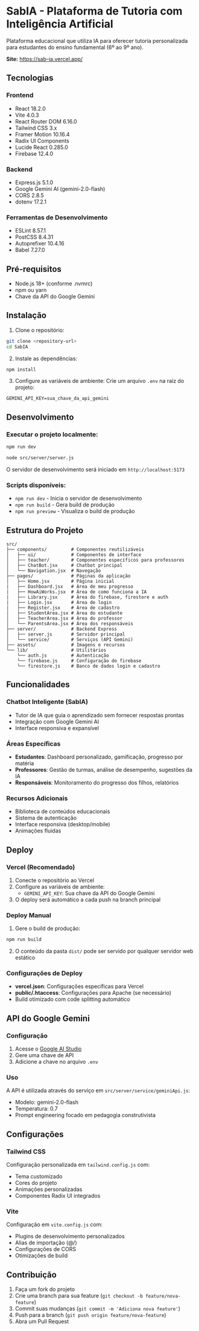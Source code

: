 # SabIA - Plataforma de Tutoria com Inteligência Artificial

Plataforma educacional que utiliza IA para oferecer tutoria personalizada para estudantes do ensino fundamental (6º ao 9º ano).

**Site:** https://sab-ia.vercel.app/

## Tecnologias

### Frontend

- React 18.2.0
- Vite 4.0.3
- React Router DOM 6.16.0
- Tailwind CSS 3.x
- Framer Motion 10.16.4
- Radix UI Components
- Lucide React 0.285.0
- Firebase 12.4.0

### Backend

- Express.js 5.1.0
- Google Gemini AI (gemini-2.0-flash)
- CORS 2.8.5
- dotenv 17.2.1

### Ferramentas de Desenvolvimento

- ESLint 8.57.1
- PostCSS 8.4.31
- Autoprefixer 10.4.16
- Babel 7.27.0

## Pré-requisitos

- Node.js 18+ (conforme .nvmrc)
- npm ou yarn
- Chave da API do Google Gemini

## Instalação

1. Clone o repositório:

```bash
git clone <repository-url>
cd SabIA
```

2. Instale as dependências:

```bash
npm install
```

3. Configure as variáveis de ambiente:
   Crie um arquivo `.env` na raiz do projeto:

```env
GEMINI_API_KEY=sua_chave_da_api_gemini
```

## Desenvolvimento

### Executar o projeto localmente:

```bash
npm run dev
```
```bash
node src/server/server.js
```

O servidor de desenvolvimento será iniciado em `http://localhost:5173`

### Scripts disponíveis:

- `npm run dev` - Inicia o servidor de desenvolvimento
- `npm run build` - Gera build de produção
- `npm run preview` - Visualiza o build de produção

## Estrutura do Projeto

```
src/
├── components/         # Componentes reutilizáveis
│   ├── ui/             # Componentes de interface
│   ├── teacher/        # Componentes específicos para professores
│   ├── ChatBot.jsx     # Chatbot principal
│   └── Navigation.jsx  # Navegação
├── pages/              # Páginas da aplicação
│   ├── Home.jsx        # Página inicial
|   ├── Dashboard.jsx   # Área de meu progresso
|   ├── HowAiWorks.jsx  # Área de como funciona a IA
|   ├── Library.jsx     # Área do firebase, firestore e auth
|   ├── Login.jsx       # Área de login
|   ├── Register.jsx    # Área de cadastro
│   ├── StudentArea.jsx # Área do estudante
│   ├── TeacherArea.jsx # Área do professor
│   └── ParentsArea.jsx # Área dos responsáveis
├── server/             # Backend Express
│   ├── server.js       # Servidor principal
│   └── service/        # Serviços (API Gemini)
├── assets/             # Imagens e recursos
└── lib/                # Utilitários
    └── auth.js         # Autenticação
    └── firebase.js     # Configuração do firebase
    └── firestore.js    # Banco de dados login e cadastro
```

## Funcionalidades

### Chatbot Inteligente (SabIA)

- Tutor de IA que guia o aprendizado sem fornecer respostas prontas
- Integração com Google Gemini AI
- Interface responsiva e expansível

### Áreas Específicas

- **Estudantes**: Dashboard personalizado, gamificação, progresso por matéria
- **Professores**: Gestão de turmas, análise de desempenho, sugestões da IA
- **Responsáveis**: Monitoramento do progresso dos filhos, relatórios

### Recursos Adicionais

- Biblioteca de conteúdos educacionais
- Sistema de autenticação
- Interface responsiva (desktop/mobile)
- Animações fluidas

## Deploy

### Vercel (Recomendado)

1. Conecte o repositório ao Vercel
2. Configure as variáveis de ambiente:
   - `GEMINI_API_KEY`: Sua chave da API do Google Gemini
3. O deploy será automático a cada push na branch principal

### Deploy Manual

1. Gere o build de produção:

```bash
npm run build
```

2. O conteúdo da pasta `dist/` pode ser servido por qualquer servidor web estático

### Configurações de Deploy

- **vercel.json**: Configurações específicas para Vercel
- **public/.htaccess**: Configurações para Apache (se necessário)
- Build otimizado com code splitting automático

## API do Google Gemini

### Configuração

1. Acesse o [Google AI Studio](https://makersuite.google.com/app/apikey)
2. Gere uma chave de API
3. Adicione a chave no arquivo `.env`

### Uso

A API é utilizada através do serviço em `src/server/service/geminiApi.js`:

- Modelo: gemini-2.0-flash
- Temperatura: 0.7
- Prompt engineering focado em pedagogia construtivista

## Configurações

### Tailwind CSS

Configuração personalizada em `tailwind.config.js` com:

- Tema customizado
- Cores do projeto
- Animações personalizadas
- Componentes Radix UI integrados

### Vite

Configuração em `vite.config.js` com:

- Plugins de desenvolvimento personalizados
- Alias de importação (@/)
- Configurações de CORS
- Otimizações de build

## Contribuição

1. Faça um fork do projeto
2. Crie uma branch para sua feature (`git checkout -b feature/nova-feature`)
3. Commit suas mudanças (`git commit -m 'Adiciona nova feature'`)
4. Push para a branch (`git push origin feature/nova-feature`)
5. Abra um Pull Request








